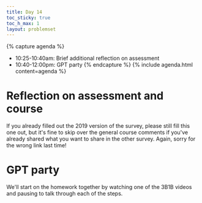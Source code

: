 ```yaml
---
title: Day 14
toc_sticky: true 
toc_h_max: 1
layout: problemset
---
```


{% capture agenda %}
* 10:25-10:40am: Brief additional reflection on assessment 
* 10:40-12:00pm: GPT party
{% endcapture %}
{% include agenda.html content=agenda %}

# Reflection on assessment and course
If you already filled out the 2019 version of the survey, please still fill this one out, but it's fine to skip over the general course comments if you've already shared what you want to share in the other survey.  Again, sorry for the wrong link last time!

# GPT party

We'll start on the homework together by watching one of the 3B1B videos and pausing to talk through each of the steps.

